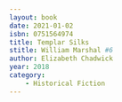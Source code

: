 ```yaml
---
layout: book
date: 2021-01-02
isbn: 0751564974
title: Templar Silks 
stitle: William Marshal #6
author: Elizabeth Chadwick
year: 2018
category:
    - Historical Fiction
---
```

